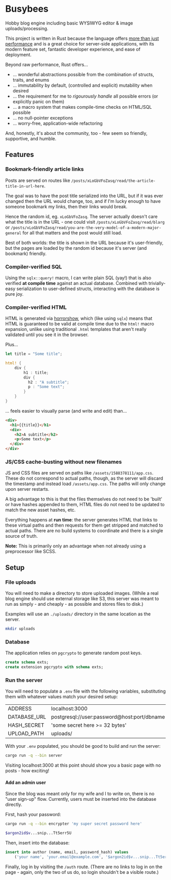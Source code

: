 # Busybees

Hobby blog engine including basic WYSIWYG editor & image uploads/processing.

This project is written in Rust because the language offers [more than just performance](https://blog.rocketinsights.com/rust-is-more-than-performance/)
and is a great choice for server-side applications,
with its modern feature set, fantastic developer experience, and ease of deployment.

Beyond raw performance, Rust offers...

- ... wonderful abstractions possible from the combination of structs, traits, and enums
- ... immutability by default, (controlled and explicit) mutability when desired
- ... the requirement for me to *rigourously handle* all possible errors (or explicitly panic on them)
- ... a macro system that makes compile-time checks on HTML/SQL possible
- ... no null-pointer exceptions
- ... worry-free, application-wide refactoring

And, honestly, it's about the community, too - few seem so friendly, supportive, and humble.

## Features

### Bookmark-friendly article links

Posts are served on routes like `/posts/xLoGbVFoZasq/read/the-article-title-in-url-here`.

The goal was to have the post title serialized into the URL, but if it was ever changed
then the URL would change, too, and if I'm lucky enough to have someone bookmark my links,
then their links would break.

Hence the random id, eg. `xLoGbVFoZasq`.
The server actually doesn't care what the title is in the URL - one could visit
`/posts/xLoGbVFoZasq/read/blarg` or `/posts/xLoGbVFoZasq/read/you-are-the-very-model-of-a-modern-major-general`
for all that matters and the post would still load.

Best of both worlds: the title is shown in the URL because it's user-friendly, but the pages
are loaded by the random id because it's server (and bookmark) friendly.

### Compiler-verified SQL

Using the `sqlx::query!` macro, I can write plain SQL (yay!) that is also verified **at compile time** against an actual database.
Combined with trivially-easy serialization to user-defined structs, interacting with the database is pure joy.


### Compiler-verified HTML

HTML is generated via [horrorshow](https://docs.rs/horrorshow/0.8.3/horrorshow/),
which (like using `sqlx`) means that HTML is guaranteed to be valid at compile time due to the `html!` macro expansion,
unlike using traditional `.html` templates that aren't really validated until you see it in the browser.

Plus...

```rust
let title = "Some title";

html! {
    div {
        h1 : title;
        div {
          h2 : "A subtitle";
          p : "Some text";
        }
    }
}
```
... feels easier to visually parse (and write and edit) than...

```html
<div>
  <h1>{{title}}</h1>
  <div>
    <h2>A subtitle</h2>
    <p>Some text</p>
  </div>
</div>
```

### JS/CSS cache-busting without new filenames

JS and CSS files are served on paths like `/assets/1588378111/app.css`.
These do not correspond to actual paths, though, as the server will discard the timestamp
and instead load `/assets/app.css`. The paths will only change upon server restarts.

A big advantage to this is that the files themselves do not need to be 'built' or have
hashes appended to them, HTML files do not need to be updated to match the new asset hashes, etc.

Everything happens at **run time**: the server generates HTML that links to these
virtual paths and then requests for them get stripped and matched to actual paths.
There are no build systems to coordinate and there is a single source of truth.

**Note:** This is primarily only an advantage when not already using a preprocessor like SCSS.

## Setup

### File uploads

You will need to make a directory to store uploaded images.
(While a real blog engine should use external storage like S3,
this server was meant to run as simply - and cheaply - as possible
and stores files to disk.)

Examples will use an `./uploads/` directory in the same location as the server.

```bash
mkdir uploads
```

### Database

The application relies on `pgcrypto` to generate random post keys.

```sql
create schema exts;
create extension pgcrypto with schema exts;
```

### Run the server

You will need to populate a `.env` file with the following variables,
substituting them with whatever values match your desired setup:

| | |
|-|-|
|ADDRESS|localhost:3000|
|DATABASE_URL|postgresql://user:password@host:port/dbname|
HASH_SECRET|'some secret here >= 32 bytes'|
UPLOAD_PATH|uploads/|

With your `.env` populated, you should be good to build and run the server:

```bash
cargo run -q --bin server
```

Visiting localhost:3000 at this point should show you a basic page with no posts - how exciting!

#### Add an admin user

Since the blog was meant only for my wife and I to write on, there is no
"user sign-up" flow.
Currently, users must be inserted into the database directly.

First, hash your password:

```bash
cargo run -q --bin encrypter 'my super secret password here'

$argon2id$v...snip...Tt5err5U
```

Then, insert into the database:

```sql
insert into author (name, email, password_hash) values
    ('your name', 'your.email@example.com', '$argon2id$v...snip...Tt5err5U');
```

Finally, log in by visiting the `/auth` route.
(There are no links to log in on the page - again, only the two of us do, so login shouldn't be a visible route.)

